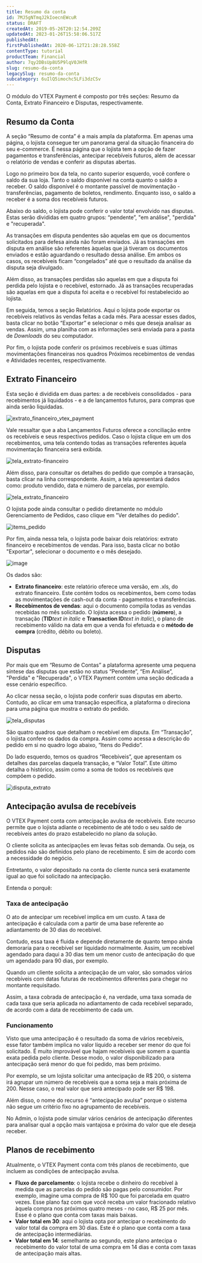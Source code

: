 ```yaml
---
title: Resumo da conta 
id: 7MJ5gNTmqJ2kIoecnEWcuR
status: DRAFT
createdAt: 2019-05-26T20:12:54.209Z
updatedAt: 2023-01-26T15:58:06.517Z
publishedAt: 
firstPublishedAt: 2020-06-12T21:28:28.558Z
contentType: tutorial
productTeam: Financial
author: 7qy2DBsUp8U5P9lqV0JHfR
slug: resumo-da-conta
legacySlug: resumo-da-conta
subcategory: 6uIlQ5imochc5LFi3dzCSv
---
```


O módulo do VTEX Payment é composto por três seções: Resumo da Conta, Extrato Financeiro e Disputas, respectivamente. 

## Resumo da Conta 
A seção “Resumo de conta” é a mais ampla da plataforma. Em apenas uma página, o lojista consegue ter um panorama geral da situação financeira do seu e-commerce. É nessa página que o lojista tem a opção de fazer pagamentos e transferências, antecipar recebíveis futuros, além de acessar o relatório de vendas e conferir as disputas abertas. 

Logo no primeiro box da tela, no canto superior esquerdo, você confere o saldo da sua loja. Tanto o saldo disponível na conta quanto o saldo a receber. O saldo disponível é o montante passível de movimentação - transferências, pagamento de boletos, rendimento. Enquanto isso, o saldo a receber é a soma dos recebíveis futuros.          

Abaixo do saldo, o lojista pode conferir o valor total envolvido nas disputas. Estas serão divididas em quatro grupos: “pendente”, "em análise", "perdida" e "recuperada". 

As transações em disputa pendentes são aquelas em que os documentos solicitados para defesa ainda não foram enviados. Já as transações em disputa em análise são referentes àquelas que já tiveram os documentos enviados e estão aguardando o resultado dessa análise. Em ambos os casos, os recebíveis ficam “congelados” até que o resultado da análise da disputa seja divulgado.

Além disso, as transações perdidas são aquelas em que a disputa foi perdida pelo lojista e o recebível, estornado. Já as transações recuperadas são aquelas em que a disputa foi aceita e o recebível foi restabelecido ao lojista.

Em seguida, temos a seção Relatórios. Aqui o lojista pode exportar os recebíveis relativos às vendas feitas a cada mês. Para acessar esses dados, basta clicar no botão “Exportar” e selecionar o mês que deseja analisar as vendas. Assim, uma planilha com as informações será enviada para a pasta de *Downloads* do seu computador.

Por fim, o lojista pode conferir os próximos recebíveis e suas últimas movimentações financeiras nos quadros Próximos recebimentos de vendas e Atividades recentes, respectivamente. 

## Extrato Financeiro 

Esta seção é dividida em duas partes: a de recebíveis consolidados - para recebimentos já liquidados - e a de lançamentos futuros, para compras que ainda serão liquidadas. 

![extrato_financeiro_vtex_payment](//images.ctfassets.net/alneenqid6w5/ylj1J2TQfTs24IyrxKJrI/884f3d2ad018b1d2888465818565a2f8/image.png)

Vale ressaltar que a aba Lançamentos Futuros oferece a conciliação entre os recebíveis e seus respectivos pedidos. Caso o lojista clique em um dos recebimentos, uma tela contendo todas as transações referentes àquela movimentação financeira será exibida. 

![tela_extrato-financeiro](//images.ctfassets.net/alneenqid6w5/5vpMPvl2dz4fT8OvgjYrAC/a9a8e07e94b40dffd714c3b317d35111/image.png)

Além disso, para consultar os detalhes do pedido que compõe a transação, basta clicar na linha correspondente. Assim, a tela apresentará dados como: produto vendido, data e número de parcelas, por exemplo.

![tela_extrato_financeiro](//images.ctfassets.net/alneenqid6w5/3OjfgHkS4kMDX7zEhoaHMF/27d2fabc1014e9371475b8aea1c0f2ba/image.png)

O lojista pode ainda consultar o pedido diretamente no módulo Gerenciamento de Pedidos, caso clique em "Ver detalhes do pedido".

![items_pedido](//images.ctfassets.net/alneenqid6w5/1IiebFvYL9GfppgW77E6op/0df3ba415c65662c08d6ff329970555b/image.png)

Por fim, ainda nessa tela, o lojista pode baixar dois relatórios: extrato financeiro e recebimentos de vendas. Para isso, basta clicar no botão "Exportar", selecionar o documento e o mês desejado.

![image](//images.ctfassets.net/alneenqid6w5/I8zH7rdrRmiDoFYzSEgMh/5bcc566709369dc12904e7e95c31a725/image.png)

Os dados são:

- __Extrato financeiro__: este relatório oferece uma versão, em .xls, do extrato financeiro. Este contém todos os recebimentos, bem como todas as movimentações de cash-out da conta - pagamentos e transferências.
- __Recebimentos de vendas__: aqui o documento compila todas as vendas recebidas no mês solicitado. O lojista acessa o pedido (__número__), a transação (__TID__*text in italic* e __Transaction ID__*text in italic*), o plano de recebimento válido na data em que a venda foi efetuada e o __método de compra__ (crédito, débito ou boleto).

## Disputas

Por mais que em “Resumo de Contas” a plataforma apresente uma pequena síntese das disputas que estão no status “Pendente”, “Em Análise”, "Perdida" e "Recuperada", o VTEX Payment contém uma seção dedicada a esse cenário específico.

Ao clicar nessa seção, o lojista pode conferir suas disputas em aberto. Contudo, ao clicar em uma transação específica, a plataforma o direciona para uma página que mostra o extrato do pedido.

![tela_disputas](//images.ctfassets.net/alneenqid6w5/1SdbVyFFMPrsn5IvCeGK7T/aa82183f3bfadbd9aa5a450cf903512c/image.png)

São quatro quadros que detalham o recebível em disputa. Em “Transação”, o lojista confere os dados da compra. Assim como acessa a descrição do pedido em si no quadro logo abaixo, “Itens do Pedido”.

Do lado esquerdo, temos os quadros “Recebíveis”, que apresentam os detalhes das parcelas daquela transação, e “Valor Total”. Este último detalha o histórico, assim como a soma de todos os recebíveis que compõem o pedido.

![disputa_extrato](//images.ctfassets.net/alneenqid6w5/7x3zwBsaDR6VEItmoSzWhy/21b909bf626e7a1e17c97d32957cf86f/image.png)

## Antecipação avulsa de recebíveis

O VTEX Payment conta com antecipação avulsa de recebíveis. Este recurso permite que o lojista adiante o recebimento de até todo o seu saldo de recebíveis antes do prazo estabelecido no plano da solução. 

O cliente solicita as antecipações em levas feitas sob demanda. Ou seja, os pedidos não são definidos pelo plano de recebimento. E sim de acordo com a necessidade do negócio. 

Entretanto, o valor depositado na conta do cliente nunca será exatamente igual ao que foi solicitado na antecipação.

Entenda o porquê:

### Taxa de antecipação

O ato de antecipar um recebível implica em um custo. A taxa de antecipação é calculada com a partir de uma base referente ao adiantamento de 30 dias do recebível. 

Contudo, essa taxa é fluida e depende diretamente de quanto tempo ainda demoraria para o recebível ser liquidado normalmente. Assim, um recebível agendado para daqui a 30 dias tem um menor custo de antecipação do que um agendado para 90 dias, por exemplo. 

Quando um cliente solicita a antecipação de um valor, são somados vários recebíveis com datas futuras de recebimentos diferentes para chegar no montante requisitado. 

Assim, a taxa cobrada de antecipação é, na verdade, uma taxa somada de cada taxa que seria aplicada no adiantamento de cada recebível separado, de acordo com a data de recebimento de cada um.

### Funcionamento

Visto que uma antecipação é o resultado da soma de vários recebíveis, esse fator também implica no valor líquido a receber ser menor do que foi solicitado. É muito improvável que hajam recebíveis que somem a quantia exata pedida pelo cliente. Desse modo, o valor disponibilizado para antecipação será menor do que foi pedido, mas bem próximo.

Por exemplo, se um lojista solicitar uma antecipação de R$ 200, o sistema irá agrupar um número de recebíveis que a soma seja a mais próxima de 200. Nesse caso, o real valor que será antecipado pode ser R$ 198. 

Além disso, o nome do recurso é “antecipação avulsa” porque o sistema não segue um critério fixo no agrupamento de recebíveis. 
 
No Admin, o lojista pode simular vários cenários de antecipação diferentes para analisar qual a opção mais vantajosa e próxima do valor que ele deseja receber. 

## Planos de recebimento

Atualmente, o VTEX Payment conta com três planos de recebimento, que incluem as condições de antecipação avulsa. 

- __Fluxo de parcelamento__: o lojista recebe o dinheiro do recebível à medida que as parcelas do pedido são pagas pelo consumidor. Por exemplo, imagine uma compra de R$ 100 que foi parcelada em quatro vezes. Esse plano faz com que você receba um valor fracionado relativo àquela compra nos próximos quatro meses - no caso, R$ 25 por mês. Esse é o plano que conta com taxas mais baixas.
- __Valor total em 30__: aqui o lojista opta por antecipar o recebimento do valor total da compra em 30 dias. Este é o plano que conta com a taxa de antecipação intermediárias. 
- __Valor total em 14__: semelhante ao segundo, este plano antecipa o recebimento do valor total de uma compra em 14 dias e conta com taxas de antecipação mais altas. 
